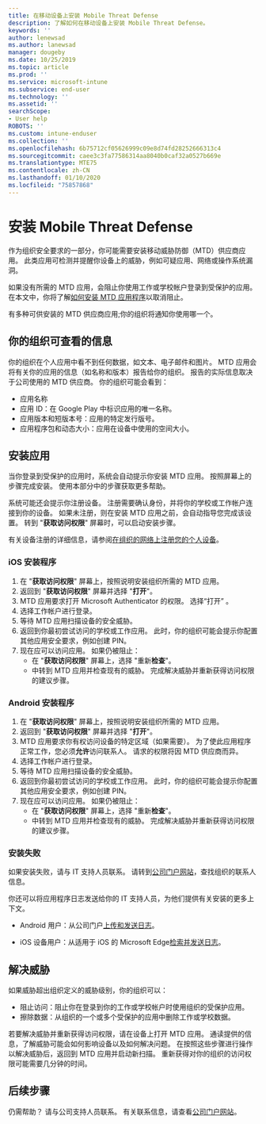 ```yaml
---
title: 在移动设备上安装 Mobile Threat Defense
description: 了解如何在移动设备上安装 Mobile Threat Defense。
keywords: ''
author: lenewsad
ms.author: lanewsad
manager: dougeby
ms.date: 10/25/2019
ms.topic: article
ms.prod: ''
ms.service: microsoft-intune
ms.subservice: end-user
ms.technology: ''
ms.assetid: ''
searchScope:
- User help
ROBOTS: ''
ms.custom: intune-enduser
ms.collection: ''
ms.openlocfilehash: 6b75712cf05626999c09e8d74fd28252666313c4
ms.sourcegitcommit: caee3c3fa77586314aa8040b0caf32a0527b669e
ms.translationtype: MTE75
ms.contentlocale: zh-CN
ms.lasthandoff: 01/10/2020
ms.locfileid: "75857868"
---
```

# <a name="install-mobile-threat-defense"></a>安装 Mobile Threat Defense   

作为组织安全要求的一部分，你可能需要安装移动威胁防御（MTD）供应商应用。 此类应用可检测并提醒你设备上的威胁，例如可疑应用、网络或操作系统漏洞。  

如果没有所需的 MTD 应用，会阻止你使用工作或学校帐户登录到受保护的应用。 在本文中，你将了解[如何安装 MTD 应用程序](set-up-mobile-threat-defense.md#install-app)以取消阻止。  

有多种可供安装的 MTD 供应商应用;你的组织将通知你使用哪一个。 


## <a name="information-your-organization-can-see"></a>你的组织可查看的信息   

你的组织在个人应用中看不到任何数据，如文本、电子邮件和图片。 MTD 应用会将有关你的应用的信息（如名称和版本）报告给你的组织。 报告的实际信息取决于公司使用的 MTD 供应商。 你的组织可能会看到：   

* 应用名称  
* 应用 ID：在 Google Play 中标识应用的唯一名称。  
* 应用版本和短版本号：应用的特定发行版号。  
* 应用程序包和动态大小：应用在设备中使用的空间大小。 


## <a name="install-app"></a>安装应用    
当你登录到受保护的应用时，系统会自动提示你安装 MTD 应用。 按照屏幕上的步骤完成安装。 使用本部分中的步骤获取更多帮助。  
 
系统可能还会提示你注册设备。 注册需要确认身份，并将你的学校或工作帐户连接到你的设备。 如果未注册，则在安装 MTD 应用之前，会自动指导您完成该设置。 转到 "**获取访问权限**" 屏幕时，可以启动安装步骤。  

有关设备注册的详细信息，请参阅[在组织的网络上注册您的个人设备](https://docs.microsoft.com/azure/active-directory/user-help/user-help-register-device-on-network)。  

### <a name="ios-setup"></a>iOS 安装程序  

1. 在 "**获取访问权限**" 屏幕上，按照说明安装组织所需的 MTD 应用。   
2. 返回到 "**获取访问权限**" 屏幕并选择 "**打开**"。  
3. MTD 应用要求打开 Microsoft Authenticator 的权限。 选择“打开”  。 
4. 选择工作帐户进行登录。 
5. 等待 MTD 应用扫描设备的安全威胁。 
6. 返回到你最初尝试访问的学校或工作应用。 此时，你的组织可能会提示你配置其他应用安全要求，例如创建 PIN。   
7. 现在应可以访问应用。 如果仍被阻止：  
    * 在 "**获取访问权限**" 屏幕上，选择 "重新**检查**"。  
    * 中转到 MTD 应用并检查现有的威胁。 完成解决威胁并重新获得访问权限的建议步骤。    

### <a name="android-setup"></a>Android 安装程序 

1. 在 "**获取访问权限**" 屏幕上，按照说明安装组织所需的 MTD 应用。  
2. 返回到 "**获取访问权限**" 屏幕并选择 "**打开**"。  
3. MTD 应用要求你有权访问设备的特定区域（如果需要）。 为了使此应用程序正常工作，您必须**允许**访问联系人。 请求的权限将因 MTD 供应商而异。  
4. 选择工作帐户进行登录。  
5. 等待 MTD 应用扫描设备的安全威胁。  
6. 返回到你最初尝试访问的学校或工作应用。 此时，你的组织可能会提示你配置其他应用安全要求，例如创建 PIN。  
7. 现在应可以访问应用。 如果仍被阻止：  
    * 在 "**获取访问权限**" 屏幕上，选择 "重新**检查**"。  
    * 中转到 MTD 应用并检查现有的威胁。 完成解决威胁并重新获得访问权限的建议步骤。  

### <a name="installation-failed"></a>安装失败  

如果安装失败，请与 IT 支持人员联系。 请转到[公司门户网站](https://go.microsoft.com/fwlink/?linkid=2010980)，查找组织的联系人信息。  

你还可以将应用程序日志发送给你的 IT 支持人员，为他们提供有关安装的更多上下文。  
* Android 用户：从公司门户[上传和发送日志](https://docs.microsoft.com/intune-user-help/send-logs-to-your-it-admin-by-email-android)。   

* iOS 设备用户：从适用于 iOS 的 Microsoft Edge[检索并发送日志](https://docs.microsoft.com/intune/apps/manage-microsoft-edge#use-microsoft-edge-on-ios-to-access-managed-app-logs)。  

## <a name="resolve-a-threat"></a>解决威胁  
如果威胁超出组织定义的威胁级别，你的组织可以：  
   
* 阻止访问：阻止你在登录到你的工作或学校帐户时使用组织的受保护应用。  
* 擦除数据：从组织的一个或多个受保护的应用中删除工作或学校数据。  

若要解决威胁并重新获得访问权限，请在设备上打开 MTD 应用。 通读提供的信息，了解威胁可能会如何影响设备以及如何解决问题。 在按照这些步骤进行操作以解决威胁后，返回到 MTD 应用并启动新扫描。 重新获得对你的组织的访问权限可能需要几分钟的时间。  

## <a name="next-steps"></a>后续步骤  

仍需帮助？ 请与公司支持人员联系。 有关联系信息，请查看[公司门户网站](https://go.microsoft.com/fwlink/?linkid=2010980)。

